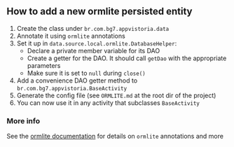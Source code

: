 How to add a new ormlite persisted entity
-----------------------------------------

1. Create the class under `br.com.bg7.appvistoria.data`
1. Annotate it using `ormlite` annotations
1. Set it up in `data.source.local.ormlite.DatabaseHelper`:
    * Declare a private member variable for its DAO 
    * Create a getter for the DAO. It should call `getDao` with the appropriate parameters
    * Make sure it is set to `null` during `close()`
1. Add a convenience DAO getter method to `br.com.bg7.appvistoria.BaseActivity`
1. Generate the config file (see `ORMLITE.md` at the root dir of the project)
1. You can now use it in any activity that subclasses `BaseActivity`

### More info

See the [ormlite documentation](http://ormlite.com/javadoc/ormlite-core/doc-files/ormlite_2.html#Using)
 for details on `ormlite` annotations and more
